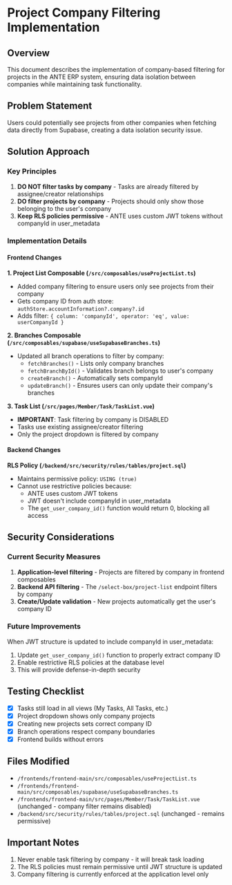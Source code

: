 # Project Company Filtering Implementation

## Overview
This document describes the implementation of company-based filtering for projects in the ANTE ERP system, ensuring data isolation between companies while maintaining task functionality.

## Problem Statement
Users could potentially see projects from other companies when fetching data directly from Supabase, creating a data isolation security issue.

## Solution Approach

### Key Principles
1. **DO NOT filter tasks by company** - Tasks are already filtered by assignee/creator relationships
2. **DO filter projects by company** - Projects should only show those belonging to the user's company
3. **Keep RLS policies permissive** - ANTE uses custom JWT tokens without companyId in user_metadata

### Implementation Details

#### Frontend Changes

**1. Project List Composable (`/src/composables/useProjectList.ts`)**
- Added company filtering to ensure users only see projects from their company
- Gets company ID from auth store: `authStore.accountInformation?.company?.id`
- Adds filter: `{ column: 'companyId', operator: 'eq', value: userCompanyId }`

**2. Branches Composable (`/src/composables/supabase/useSupabaseBranches.ts`)**
- Updated all branch operations to filter by company:
  - `fetchBranches()` - Lists only company branches
  - `fetchBranchById()` - Validates branch belongs to user's company
  - `createBranch()` - Automatically sets companyId
  - `updateBranch()` - Ensures users can only update their company's branches

**3. Task List (`/src/pages/Member/Task/TaskList.vue`)**
- **IMPORTANT**: Task filtering by company is DISABLED
- Tasks use existing assignee/creator filtering
- Only the project dropdown is filtered by company

#### Backend Changes

**RLS Policy (`/backend/src/security/rules/tables/project.sql`)**
- Maintains permissive policy: `USING (true)`
- Cannot use restrictive policies because:
  - ANTE uses custom JWT tokens
  - JWT doesn't include companyId in user_metadata
  - The `get_user_company_id()` function would return 0, blocking all access

## Security Considerations

### Current Security Measures
1. **Application-level filtering** - Projects are filtered by company in frontend composables
2. **Backend API filtering** - The `/select-box/project-list` endpoint filters by company
3. **Create/Update validation** - New projects automatically get the user's company ID

### Future Improvements
When JWT structure is updated to include companyId in user_metadata:
1. Update `get_user_company_id()` function to properly extract company ID
2. Enable restrictive RLS policies at the database level
3. This will provide defense-in-depth security

## Testing Checklist
- [x] Tasks still load in all views (My Tasks, All Tasks, etc.)
- [x] Project dropdown shows only company projects
- [x] Creating new projects sets correct company ID
- [x] Branch operations respect company boundaries
- [x] Frontend builds without errors

## Files Modified
- `/frontends/frontend-main/src/composables/useProjectList.ts`
- `/frontends/frontend-main/src/composables/supabase/useSupabaseBranches.ts`
- `/frontends/frontend-main/src/pages/Member/Task/TaskList.vue` (unchanged - company filter remains disabled)
- `/backend/src/security/rules/tables/project.sql` (unchanged - remains permissive)

## Important Notes
1. Never enable task filtering by company - it will break task loading
2. The RLS policies must remain permissive until JWT structure is updated
3. Company filtering is currently enforced at the application level only